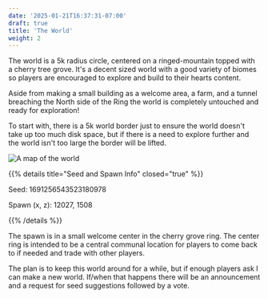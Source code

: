 ```yaml
---
date: '2025-01-21T16:37:31-07:00'
draft: true
title: 'The World'
weight: 2
---
```


The world is a 5k radius circle, centered on a ringed-mountain topped with a cherry tree grove. It's a decent sized world with a good variety of biomes so players are encouraged to explore and build to their hearts content.

Aside from making a small building as a welcome area, a farm, and a tunnel breaching the North side of the Ring the world is completely untouched and ready for exploration!

To start with, there is a 5k world border just to ensure the world doesn't take up too much disk space, but if there is a need to explore further and the world isn't too large the border will be lifted.

![A map of the world](https://i.imgur.com/bsNlV66.png "The World")

{{% details title="Seed and Spawn Info" closed="true" %}}

Seed: 1691256543523180978

Spawn (x, z): 12027, 1508

{{% /details %}}

The spawn is in a small welcome center in the cherry grove ring. The center ring is intended to be a central communal location for players to come back to if needed and trade with other players.

The plan is to keep this world around for a while, but if enough players ask I can make a new world. If/when that happens there will be an announcement and a request for seed suggestions followed by a vote.
